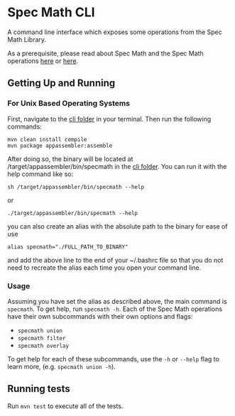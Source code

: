 # Spec Math CLI

A command line interface which exposes some operations from the Spec Math Library.

As a prerequisite, please read about Spec Math and the Spec Math operations [here](https://github.com/googleinterns/spec-math#spec-math)
or [here](https://github.com/googleinterns/spec-math/tree/master/library).

## Getting Up and Running

### For Unix Based Operating Systems

First, navigate to the [cli folder](.) in your terminal. Then run the following commands:

```
mvn clean install compile
mvn package appassembler:assemble
```

After doing so, the binary will be located at
/target/appassembler/bin/specmath in the [cli folder](.). You can run it with the help command like so:

`sh /target/appassembler/bin/specmath --help`

or

`./target/appassembler/bin/specmath --help`

you can also create an alias with the absolute path to the binary for ease of use

`alias specmath="./FULL_PATH_TO_BINARY"`

and add the above line to the end of your ~/.bashrc file so that you do not need
to recreate the alias each time you open your command line. 

### Usage

Assuming you have set the alias as described above, the main command is `specmath`. To get help, run `specmath -h`. 
Each of the Spec Math operations have their own subcommands with their own options and flags: 

- `specmath union`
- `specmath filter`
- `specmath overlay`

To get help for each of these subcommands, use the `-h` or `--help` flag to learn more, (e.g. `specmath union -h`).

## Running tests

Run `mvn test` to execute all of the tests.
